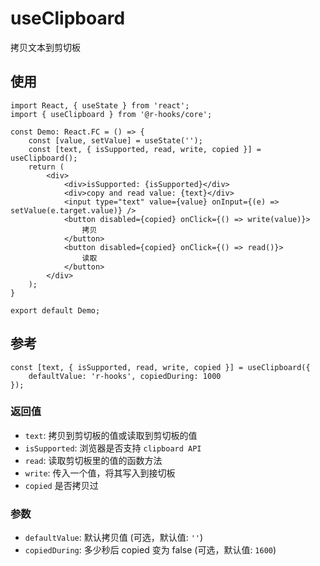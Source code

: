 # useClipboard

拷贝文本到剪切板

## 使用

```tsx
import React, { useState } from 'react';
import { useClipboard } from '@r-hooks/core';

const Demo: React.FC = () => {
    const [value, setValue] = useState('');
    const [text, { isSupported, read, write, copied }] = useClipboard();
    return (
        <div>
            <div>isSupported: {isSupported}</div>
            <div>copy and read value: {text}</div>
            <input type="text" value={value} onInput={(e) => setValue(e.target.value)} />
            <button disabled={copied} onClick={() => write(value)}>
                拷贝
            </button>
            <button disabled={copied} onClick={() => read()}>
                读取
            </button>
        </div>
    );
}

export default Demo;

```

## 参考

```tsx
const [text, { isSupported, read, write, copied }] = useClipboard({
    defaultValue: 'r-hooks', copiedDuring: 1000
});

```
### 返回值
- `text`: 拷贝到剪切板的值或读取到剪切板的值
- `isSupported`: 浏览器是否支持 `clipboard API`
- `read`: 读取剪切板里的值的函数方法
- `write`: 传入一个值，将其写入到接切板
- `copied` 是否拷贝过

### 参数
- `defaultValue`: 默认拷贝值 (可选，默认值: `''`)
- `copiedDuring`: 多少秒后 copied 变为 false (可选，默认值: `1600`)
